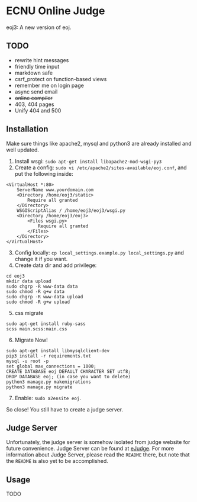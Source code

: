 # ECNU Online Judge
eoj3: A new version of eoj.

## TODO
+ rewrite hint messages
+ friendly time input
+ markdown safe
+ csrf_protect on function-based views
+ remember me on login page
+ async send email
+ ~~online compiler~~
+ 403, 404 pages
+ Unify 404 and 500

## Installation

Make sure things like apache2, mysql and python3 are already installed and well updated.

1. Install wsgi: `sudo apt-get install libapache2-mod-wsgi-py3`
2. Create a config: `sudo vi /etc/apache2/sites-available/eoj.conf`, and put the following inside:
```
<VirtualHost *:80>
    ServerName www.yourdomain.com
    <Directory /home/eoj3/static>
        Require all granted
    </Directory>
    WSGIScriptAlias / /home/eoj3/eoj3/wsgi.py
    <Directory /home/eoj3/eoj3>
        <Files wsgi.py>
            Require all granted
        </Files>
    </Directory>
</VirtualHost>
```
3. Config locally: `cp local_settings.example.py local_settings.py` and change it if you want.
4. Create data dir and add privilege:
```
cd eoj3
mkdir data upload
sudo chgrp -R www-data data
sudo chmod -R g+w data
sudo chgrp -R www-data upload
sudo chmod -R g+w upload
```
5. css migrate
```
sudo apt-get install ruby-sass
scss main.scss:main.css
```
6. Migrate Now!
```
sudo apt-get install libmysqlclient-dev
pip3 install -r requirements.txt
mysql -u root -p
set global max_connections = 1000;
CREATE DATABASE eoj DEFAULT CHARACTER SET utf8;
DROP DATABASE eoj; (in case you want to delete)
python3 manage.py makemigrations
python3 manage.py migrate
```
7. Enable: `sudo a2ensite eoj`.

So close! You still have to create a judge server.

## Judge Server
Unfortunately, the judge server is somehow isolated from judge website
for future convenience. Judge Server can be found at [eJudge](https://github.com/ultmaster/ejudge).
For more information about Judge Server, please read the `README` there, but note that the
`README` is also yet to be accomplished.

## Usage

TODO
